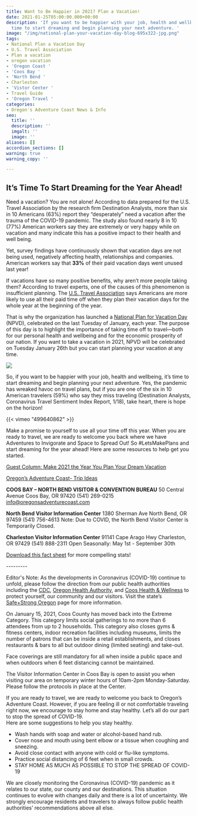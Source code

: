 ```yaml
---
title: Want to Be Happier in 2021? Plan a Vacation!
date: 2021-01-25T05:00:00.000+00:00
description: 'If you want to be happier with your job, health and wellbeing, it’s
  time to start dreaming and begin planning your next adventure. '
image: "/img/national-plan-your-vacation-day-blog-695x322-jpg.png"
tags:
- National Plan a Vacation Day
- U.S. Travel Association
- Plan a vacation
- oregon vacation
- 'Oregon Coast '
- 'Coos Bay '
- 'North Bend '
- Charleston
- 'Vistor Center '
- Travel Guide
- 'Oregon Travel '
categories:
- Oregon's Adventure Coast News & Info
seo:
  title: ''
  description: ''
  imgalt: ''
  image: ''
aliases: []
accordion_sections: []
warning: true
warning_copy: ''

---
```

## It’s Time To Start Dreaming for the Year Ahead!

Need a vacation? You are not alone! According to data prepared for the U.S. Travel Association by the research firm Destination Analysts, more than six in 10 Americans (63%) report they “desperately” need a vacation after the trauma of the COVID-19 pandemic. The study also found nearly 8 in 10 (77%) American workers say they are extremely or very happy while on vacation and many indicate this has a positive impact to their health and well being.

Yet, survey findings have continuously shown that vacation days are not being used, negatively affecting health, relationships and companies. American workers say that **33%** of their paid vacation days went unused last year!

If vacations have so many positive benefits, why aren’t more people taking them? According to travel experts, one of the causes of this phenomenon is insufficient planning. The [U.S. Travel Association](https://www.ustravel.org/) says Americans are more likely to use all their paid time off when they plan their vacation days for the whole year at the beginning of the year.

That is why the organization has launched a [National Plan for Vacation Day](https://www.ustravel.org/events/national-plan-vacation-day) (NPVD), celebrated on the last Tuesday of January, each year. The purpose of this day is to highlight the importance of taking time off to travel—both for our personal health and wellbeing and for the economic prosperity of our nation. If you want to take a vacation in 2021, NPVD will be celebrated on Tuesday January 26th but you can start planning your vacation at any time.

![](/img/npvd_date-2.png)

So, if you want to be happier with your job, health and wellbeing, it’s time to start dreaming and begin planning your next adventure. Yes, the pandemic has wreaked havoc on travel plans, but if you are one of the six in 10 American travelers (59%) who say they miss traveling (Destination Analysts, Coronavirus Travel Sentiment Index Report, 1/18), take heart, there is hope on the horizon!

{{< vimeo "499640862" >}}

Make a promise to yourself to use all your time off this year. When you are ready to travel, we are ready to welcome you back where we have Adventures to Invigorate and Space to Spread Out! So #LetsMakePlans and start dreaming for the year ahead! Here are some resources to help get you started.

[Guest Column: Make 2021 the Year You Plan Your Dream Vacation](https://www.ustravel.org/news/guest-column-make-2021-year-you-plan-your-dream-vacation)

[Oregon’s Adventure Coast- Trip Ideas](https://www.oregonsadventurecoast.com/tripideas/)

**COOS BAY – NORTH BEND VISITOR & CONVENTION BUREAU**
50 Central Avenue
Coos Bay, OR 97420
(541) 269-0215
info@oregonsadventurecoast.com

**North Bend Visitor Information Center**
1380 Sherman Ave
North Bend, OR 97459
(541) 756-4613
Note: Due to COVID, the North Bend Visitor Center is Temporarily Closed.

**Charleston Visitor Information Center**
91141 Cape Arago Hwy
Charleston, OR 97429
(541) 888-2311
Open Seasonally: May 1st - September 30th

[Download this fact sheet](https://www.ustravel.org/sites/default/files/media_root/document/NPVD_FactSheet-2021.pdf) for more compelling stats!

\---------

Editor's Note: As the developments in Coronavirus (COVID-19) continue to unfold, please follow the direction from our public health authorities including the [CDC](https://www.cdc.gov/coronavirus/2019-ncov/index.html), [Oregon Health Authority](https://www.oregon.gov/oha/pages/index.aspx), and [Coos Health & Wellness](https://cooshealthandwellness.org/) to protect yourself, our community and our visitors. Visit the state’s [Safe+Strong Oregon](https://www.safestrongoregon.org/) page for more information.

On January 15, 2021, Coos County has moved back into the Extreme Category. This category limits social gatherings to no more than 6 attendees from up to 2 households. This category also closes gyms & fitness centers, indoor recreation facilities including museums, limits the number of patrons that can be inside a retail establishments, and closes restaurants & bars to all but outdoor dining (limited seating) and take-out.

Face coverings are still mandatory for all when inside a public space and when outdoors when 6 feet distancing cannot be maintained.

The Visitor Information Center in Coos Bay is open to assist you when visiting our area on temporary winter hours of 10am-2pm Monday-Saturday. Please follow the protocols in place at the Center.

If you are ready to travel, we are ready to welcome you back to Oregon’s Adventure Coast. However, if you are feeling ill or not comfortable traveling right now, we encourage to stay home and stay healthy. Let’s all do our part to stop the spread of COVID-19.  
Here are some suggestions to help you stay healthy.

* Wash hands with soap and water or alcohol-based hand rub.
* Cover nose and mouth using bent elbow or a tissue when coughing and sneezing.
* Avoid close contact with anyone with cold or flu-like symptoms.
* Practice social distancing of 6 feet when in small crowds.
* STAY HOME AS MUCH AS POSSIBLE TO STOP THE SPREAD OF COVID-19

We are closely monitoring the Coronavirus (COVID-19) pandemic as it relates to our state, our county and our destinations. This situation continues to evolve with changes daily and there is a lot of uncertainty. We strongly encourage residents and travelers to always follow public health authorities’ recommendations above all else.
